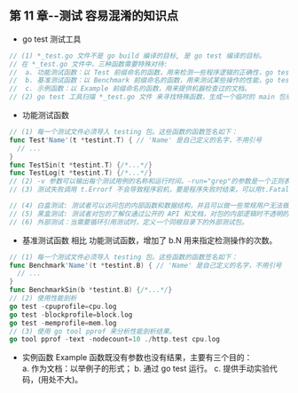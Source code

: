 ## 第 11 章--测试 容易混淆的知识点
* go test 测试工具
```Go
// (1) *_test.go 文件不是 go build 编译的目标, 是 go test 编译的目标。
// 在 *_test.go 文件中，三种函数需要特殊对待:
//  a. 功能测试函数：以 Test 前缀命名的函数，用来检测一些程序逻辑的正确性，go test 运行测试函数，并且报告结果是 PASS 还是 FAIL.
//  b. 基准测试函数：以 Benchmark 前缀命名的函数，用来测试某些操作的性能，go test 汇报操作的平均执行时间。
//  c. 示例函数：以 Example 前缀命名的函数，用来提供机器检查过的文档。
// (2) go test 工具扫描 *_test.go 文件 来寻找特殊函数，生成一个临时的 main 包来调用他们，然后编译和运行，并汇报结果，最后清空临时文件。
```
* 功能测试函数
```Go
// (1) 每一个测试文件必须导入 testing 包。这些函数的函数签名如下：
func Test'Name'(t *testint.T) { // 'Name' 是自己定义的名字，不用引号
  // ...
}
func TestSin(t *testint.T) {/*...*/}
func TestLog(t *testint.T) {/*...*/}
// (2) -v 参数可以输出每个测试用例的名称和运行时间。-run="grep"的参数是一个正则表达式，可以只运行与正则表达式匹配的函数。
// (3) 测试失败调用 t.Errorf 不会导致程序宕机，要是程序失败时结束，可以用t.Fatal。

// (4) 白盒测试: 测试者可以访问包的内部函数和数据结构，并且可以做一些常规用户无法做到的观察和改动。
// (5) 黑盒测试: 测试者对包的了解仅通过公开的 API 和文档，对包的内部逻辑时不透明的。
// (6) 外部测试：当需要循环引用测试时，定义一个同根目录下的外部测试包。
```
* 基准测试函数
相比 功能测试函数，增加了 b.N 用来指定检测操作的次数。
```Go
// (1) 每一个测试文件必须导入 testing 包。这些函数的函数签名如下：
func Benchmark'Name'(t *testint.B) { // 'Name' 是自己定义的名字，不用引号
  // ...
}
func BenchmarkSin(b *testint.B) {/*...*/}
// (2) 使用性能剖析
go test -cpuprofile=cpu.log
go test -blockprofile=block.log
go test -memprofile=mem.log
// (3) 使用 go tool pprof 来分析性能剖析结果。
go tool pprof -text -nodecount=10 ./http.test cpu.log 
```
* 实例函数
Example 函数既没有参数也没有结果，主要有三个目的：  
  a. 作为文档：以举例子的形式；
  b. 通过 go test 运行。
  c. 提供手动实验代码，(用处不大)。
